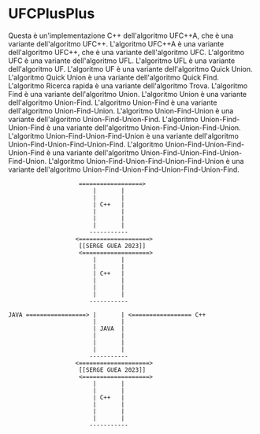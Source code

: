 # UFCPlusPlus

Questa è un'implementazione C++ dell'algoritmo UFC++A, che è una variante dell'algoritmo UFC++.
L'algoritmo UFC++A è una variante dell'algoritmo UFC++, che è una variante dell'algoritmo UFC.
L'algoritmo UFC è una variante dell'algoritmo UFL. L'algoritmo UFL è una variante dell'algoritmo UF.
L'algoritmo UF è una variante dell'algoritmo Quick Union.
L'algoritmo Quick Union è una variante dell'algoritmo Quick Find.
L'algoritmo Ricerca rapida è una variante dell'algoritmo Trova.
L'algoritmo Find è una variante dell'algoritmo Union. L'algoritmo Union è una variante dell'algoritmo Union-Find.
L'algoritmo Union-Find è una variante dell'algoritmo Union-Find-Union.
L'algoritmo Union-Find-Union è una variante dell'algoritmo Union-Find-Union-Find.
L'algoritmo Union-Find-Union-Find è una variante dell'algoritmo Union-Find-Union-Find-Union.
L'algoritmo Union-Find-Union-Find-Union è una variante dell'algoritmo Union-Find-Union-Find-Union-Find.
L'algoritmo Union-Find-Union-Find-Union-Find è una variante dell'algoritmo Union-Find-Union-Find-Union-Find-Union.
L'algoritmo Union-Find-Union-Find-Union-Find-Union è una variante dell'algoritmo Union-Find-Union-Find-Union-Find-Union-Find.



           
                        ==================>
                            |       |
                            |       |
                            | C++   |
                            |       |
                            |       |
                            |       |
                           -----------
                       <====================>
                        [[SERGE GUEA 2023]] 
                        <===================>
                            |       |
                            |       |
                            | C++   |
                            |       |
                            |       |
                            |       |
                           -----------

    JAVA =================> |       | <================= C++
                            |       |
                            | JAVA  |
                            |       |
                            |       |
                            |       |
                           -----------
                       <====================>
                        [[SERGE GUEA 2023]] 
                        <===================>
                            |       |
                            |       |
                            | C++   |
                            |       |
                            |       |
                            |       |
                           -----------

















